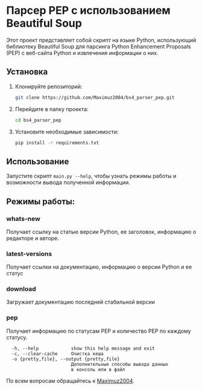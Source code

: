 # Парсер PEP с использованием Beautiful Soup

Этот проект представляет собой скрипт на языке Python, использующий библиотеку 
Beautiful Soup для парсинга Python Enhancement Proposals (PEP) с веб-сайта 
Python и извлечения информации о них.

## Установка

1. Клонируйте репозиторий:
   ```sh
   git clone https://github.com/Maximuz2004/bs4_parser_pep.git

2. Перейдите в папку проекта:

    ```sh
    cd bs4_parser_pep
3. Установите необходимые зависимости:

    ```sh
    pip install -r requirements.txt

## Использование
Запустите скрипт ```main.py --help```, чтобы узнать режимы работы и возможности
вывода полученной информации.

## Режимы работы:

### whats-new
Получает ссылку на статью версии Python, ее заголовок, информацию о редакторе 
и авторе.

### latest-versions
Получает ссылки на документацию, информацию о версии Python и ее статус
### download
Загружает документацию последней стабильной версии
### pep
Получает информацию по статусам PEP и количество PEP по каждому статусу.

```
  -h, --help            show this help message and exit
  -c, --clear-cache     Очистка кеша
  -o {pretty,file}, --output {pretty,file}
                        Дополнительные способы вывода данных
                        в консоль или в файл
```


По всем вопросам обращайтесь к [Maximuz2004](https://github.com/Maximuz2004).
